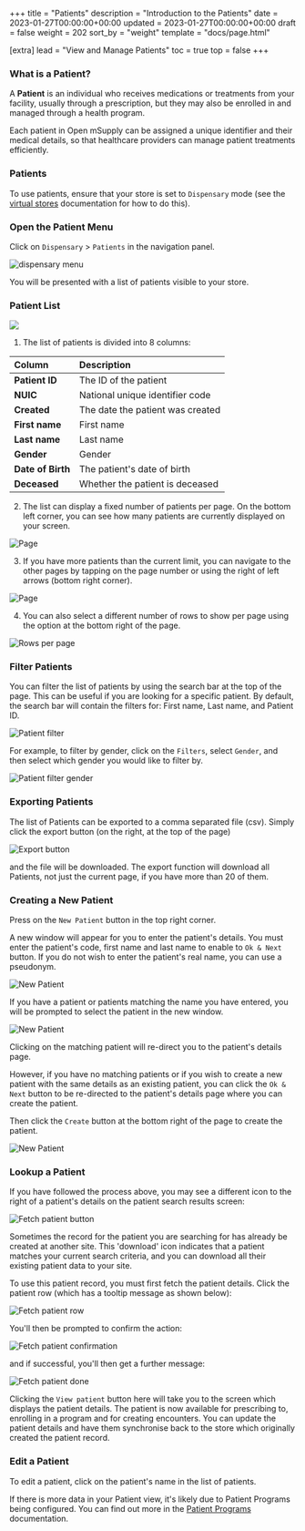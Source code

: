 +++
title = "Patients"
description = "Introduction to the Patients"
date = 2023-01-27T00:00:00+00:00
updated = 2023-01-27T00:00:00+00:00
draft = false
weight = 202
sort_by = "weight"
template = "docs/page.html"

[extra]
lead = "View and Manage Patients"
toc = true
top = false
+++

### What is a Patient?

A **Patient** is an individual who receives medications or treatments from your facility, usually through a prescription, but they may also be enrolled in and managed through a health program.

Each patient in Open mSupply can be assigned a unique identifier and their medical details, so that healthcare providers can manage patient treatments efficiently.

### Patients

To use patients, ensure that your store is set to `Dispensary` mode (see the [virtual stores](https://docs.msupply.org.nz/other_stuff:virtual_stores#store_type) documentation for how to do this).

### Open the Patient Menu

Click on `Dispensary` > `Patients` in the navigation panel.

![dispensary menu](/docs/dispensary/images/dispensary_menu.png)

You will be presented with a list of patients visible to your store.

### Patient List

![](/docs/dispensary/images/patient-list-view.png)

1. The list of patients is divided into 8 columns:

| Column            | Description                      |
| :---------------- | :------------------------------- |
| **Patient ID**    | The ID of the patient            |
| **NUIC**          | National unique identifier code  |
| **Created**       | The date the patient was created |
| **First name**    | First name                       |
| **Last name**     | Last name                        |
| **Gender**        | Gender                           |
| **Date of Birth** | The patient's date of birth      |
| **Deceased**      | Whether the patient is deceased  |

2. The list can display a fixed number of patients per page. On the bottom left corner, you can see how many patients are currently displayed on your screen.

![Page](/docs/distribution/images/os_list_showing.png)

3. If you have more patients than the current limit, you can navigate to the other pages by tapping on the page number or using the right of left arrows (bottom right corner).

![Page](/docs/distribution/images/os_list_pagenumbers.png)

4. You can also select a different number of rows to show per page using the option at the bottom right of the page.

![Rows per page](/docs/introduction/images/rows-per-page-select.png)

### Filter Patients

You can filter the list of patients by using the search bar at the top of the page. This can be useful if you are looking for a specific patient. By default, the search bar will contain the filters for: First name, Last name, and Patient ID.

![Patient filter](/docs/dispensary/images/patient_filter.png)

For example, to filter by gender, click on the `Filters`, select `Gender`, and then select which gender you would like to filter by.

![Patient filter gender](/docs/dispensary/images/patient_filter.gif)

### Exporting Patients

The list of Patients can be exported to a comma separated file (csv). Simply click the export button (on the right, at the top of the page)

![Export button](/docs/distribution/images/export.png)

and the file will be downloaded. The export function will download all Patients, not just the current page, if you have more than 20 of them.

### Creating a New Patient

Press on the `New Patient` button in the top right corner.

A new window will appear for you to enter the patient's details. You must enter the patient's code, first name and last name to enable to `Ok & Next` button. If you do not wish to enter the patient's real name, you can use a pseudonym.

![New Patient](/docs/dispensary/images/patient_new.png)

If you have a patient or patients matching the name you have entered, you will be prompted to select the patient in the new window.

![New Patient](/docs/dispensary/images/patient_search.png)

Clicking on the matching patient will re-direct you to the patient's details page.

However, if you have no matching patients or if you wish to create a new patient with the same details as an existing patient, you can click the `Ok & Next` button to be re-directed to the patient's details page where you can create the patient.

Then click the `Create` button at the bottom right of the page to create the patient.

![New Patient](/docs/dispensary/images/patient_creation_detail.png)

### Lookup a Patient

If you have followed the process above, you may see a different icon to the right of a patient's details on the patient search results screen:

![Fetch patient button](/docs/dispensary/images/fetch_patient_button.png)

Sometimes the record for the patient you are searching for has already be created at another site. This 'download' icon indicates that a patient matches your current search criteria, and you can download all their existing patient data to your site. 

To use this patient record, you must first fetch the patient details. Click the patient row (which has a tooltip message as shown below):

![Fetch patient row](/docs/dispensary/images/fetch_patient_row.png)

You'll then be prompted to confirm the action:

![Fetch patient confirmation](/docs/dispensary/images/fetch_patient_confirmation.png)

and if successful, you'll then get a further message:

![Fetch patient done](/docs/dispensary/images/fetch_patient_done.png)

Clicking the `View patient` button here will take you to the screen which displays the patient details. The patient is now available for prescribing to, enrolling in a program and for creating encounters. You can update the patient details and have them synchronise back to the store which originally created the patient record.

### Edit a Patient

To edit a patient, click on the patient's name in the list of patients.

If there is more data in your Patient view, it's likely due to Patient Programs being configured. You can find out more in the [Patient Programs](/docs/programs/program-module) documentation.
